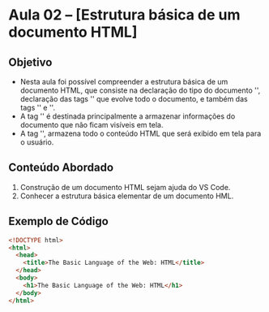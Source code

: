 # Aula 02 – [Estrutura básica de um documento HTML]

## Objetivo

- Nesta aula foi possível compreender a estrutura básica de um documento HTML, que consiste na declaração do tipo do documento '<!DOCTYPE html>', declaração das tags '<html>' que evolve todo o documento, e também das tags '<head>' e '<body>'.
- A tag '<head>' é destinada principalmente a armazenar informações do documento que não ficam visíveis em tela.
- A tag '<body>', armazena todo o conteúdo HTML que será exibido em tela para o usuário.

## Conteúdo Abordado

1. Construção de um documento HTML sejam ajuda do VS Code.
2. Conhecer a estrutura básica elementar de um documento HML.

## Exemplo de Código

```HTML
<!DOCTYPE html>
<html>
  <head>
    <title>The Basic Language of the Web: HTML</title>
  </head>
  <body>
    <h1>The Basic Language of the Web: HTML</h1>
  </body>
</html>

```
